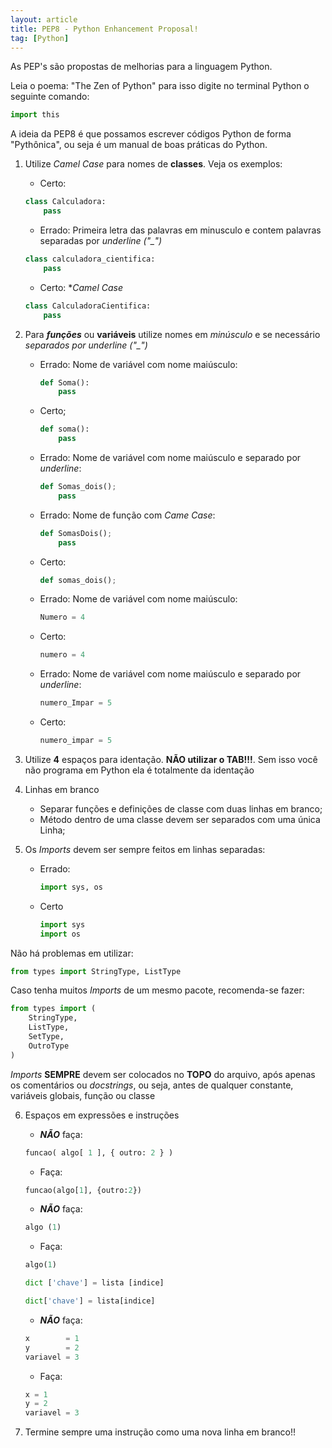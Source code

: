 ```yaml
---
layout: article
title: PEP8 - Python Enhancement Proposal!
tag: [Python]
---
```

As PEP's são propostas de melhorias para a linguagem Python.

Leia o poema: "The Zen of Python" para isso digite no terminal Python o seguinte comando:

```python
import this
```

A ideia da PEP8 é que possamos escrever códigos Python de forma "Pythônica", ou seja é um manual de boas práticas do Python.

1. Utilize *Camel Case* para nomes de **classes**. Veja os exemplos:

    - Certo:

    ```python
    class Calculadora:
        pass
    ```

    - Errado: Primeira letra das palavras em minusculo e contem palavras separadas por *underline ("_")*

    ```python
    class calculadora_cientifica:
        pass
    ```

    - Certo: **Camel Case*

    ```python
    class CalculadoraCientifica:
        pass
    ```

2. Para ***funções*** ou **variáveis** utilize nomes em *minúsculo* e se necessário *separados por underline ("_")* 

    - Errado: Nome de variável com nome maiúsculo:

        ```python
        def Soma():
            pass
        ```

    - Certo;

        ```python
        def soma():
            pass
        ```

    - Errado: Nome de variável com nome maiúsculo e separado por *underline*:

        ```python
        def Somas_dois();
            pass
        ```

    - Errado: Nome de função com *Came Case*:

        ```python
        def SomasDois();
            pass
        ```

    - Certo:

        ```python
        def somas_dois();
        ```

    - Errado: Nome de variável com nome maiúsculo:

        ```python
        Numero = 4
        ```

    - Certo:

        ```python
        numero = 4
        ``` 

    - Errado: Nome de variável com nome maiúsculo e separado por *underline*:
    
        ```python
        numero_Impar = 5
        ```

    - Certo:

        ```python
        numero_impar = 5
        ```


3. Utilize **4** espaços para identação. **NÃO utilizar o TAB!!!**.
Sem isso você não programa em Python ela é totalmente da identação

4. Linhas em branco
    - Separar funções e definições de classe com duas linhas em branco;
    - Método dentro de uma classe devem ser separados com uma única Linha;

5. Os *Imports* devem ser sempre feitos em linhas separadas:

    - Errado:

        ```python
        import sys, os
        ```

    - Certo

        ```python
        import sys
        import os
        ```

Não há problemas em utilizar:

```python
from types import StringType, ListType
```

Caso tenha muitos *Imports* de um mesmo pacote, recomenda-se fazer:

```python
from types import (
    StringType,
    ListType,
    SetType,
    OutroType
)
```

*Imports* **SEMPRE** devem ser colocados no **TOPO** do arquivo, após apenas os comentários ou *docstrings*, ou seja, antes de qualquer constante, variáveis globais, função ou classe

6. Espaços em expressões e instruções

    - ***NÃO*** faça:

    ```python
    funcao( algo[ 1 ], { outro: 2 } )
    ```

    - Faça:

    ```python
    funcao(algo[1], {outro:2})
    ```

    - ***NÃO*** faça:

    ```python
    algo (1)
    ```

    - Faça:

    ```python
    algo(1)

    dict ['chave'] = lista [indice]

    dict['chave'] = lista[indice]
    ```

    - ***NÃO*** faça:

    ```python
    x        = 1
    y        = 2
    variavel = 3
    ```

    - Faça:

    ```python
    x = 1
    y = 2
    variavel = 3
    ```

7. Termine sempre uma instrução como uma nova linha em branco!!